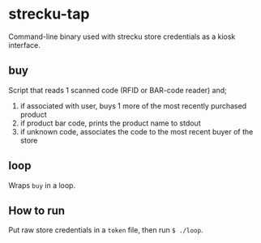 # strecku-tap

Command-line binary used with strecku store credentials as a kiosk interface.

## buy

Script that reads 1 scanned code (RFID or BAR-code reader) and;

1) if associated with user, buys 1 more of the most recently purchased product
2) if product bar code, prints the product name to stdout
3) if unknown code, associates the code to the most recent buyer of the store

## loop

Wraps `buy` in a loop.

## How to run

Put raw store credentials in a `token` file, then run `$ ./loop`.
